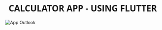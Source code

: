 <h1 align="center" style="font-family: 'Open Sans';">CALCULATOR APP - USING FLUTTER</h1>


  

<div style=display: block;
  margin-left: auto;
  margin-right: auto;
  height:50%;
  width: 50%;>
  <img src="https://github.com/MetalNomad78/calculator_app_flutter/assets/88272018/d52f12c8-ef3f-4ea7-9103-6267edc2e322" alt="App Outlook" >
</div>
